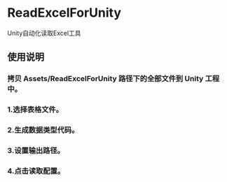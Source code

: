 # ReadExcelForUnity
Unity自动化读取Excel工具

## 使用说明
  ### 拷贝 Assets/ReadExcelForUnity 路径下的全部文件到 Unity 工程中。
  ### 1.选择表格文件。
  ### 2.生成数据类型代码。
  ### 3.设置输出路径。
  ### 4.点击读取配置。
